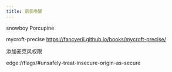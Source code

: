 ```yaml
---
title: 语音唤醒
---
```


snowboy Porcupine

mycroft-precise   https://fancyerii.github.io/books/mycroft-precise/


添加麦克风权限

edge://flags/#unsafely-treat-insecure-origin-as-secure